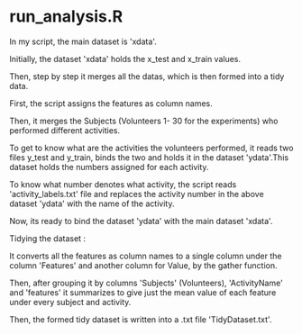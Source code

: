 
# run_analysis.R

In my script, the main dataset is 'xdata'. 

Initially, the dataset 'xdata' holds the x_test and x_train values.

Then, step by step it merges all the datas, which is then formed into a tidy data. 

First, the script assigns the features as column names.

Then, it merges the Subjects (Volunteers 1- 30  for the experiments) who performed different activities.

To get to know what are the activities the volunteers performed, it reads two files y_test and y_train, binds the two and holds it in the dataset 'ydata'.This dataset holds the numbers assigned for each activity.

To know what number denotes what activity, the script reads 'activity_labels.txt' file and replaces the activity number in the above dataset 'ydata' with the name of the activity.

Now, its ready to bind the dataset 'ydata' with the main dataset 'xdata'. 

Tidying the dataset :

 It converts all the features as column names to a single column under the column 'Features' and another column for Value, by the gather function.

Then, after grouping it by columns 'Subjects' (Volunteers), 'ActivityName' and 'features' it summarizes to give just the mean value of each feature under every subject and activity.

Then, the formed tidy dataset is written into a .txt file 'TidyDataset.txt'. 

